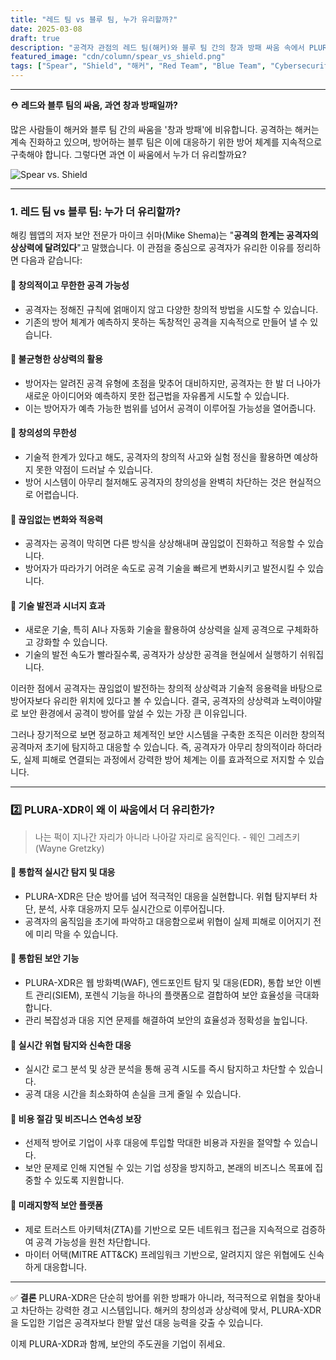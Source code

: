 ```yaml
---
title: "레드 팀 vs 블루 팀, 누가 유리할까?"
date: 2025-03-08
draft: true
description: "공격자 관점의 레드 팀(해커)와 블루 팀 간의 창과 방패 싸움 속에서 PLURA-XDR의 필요성과 강력한 보안 역할을 알아봅니다."
featured_image: "cdn/column/spear_vs_shield.png"
tags: ["Spear", "Shield", "해커", "Red Team", "Blue Team", "Cybersecurity", "PLURA-XDR"]
---
```



---
⛑️ **레드와 블루 팀의 싸움, 과연 창과 방패일까?**

많은 사람들이 해커와 블루 팀 간의 싸움을 '창과 방패'에 비유합니다. 공격하는 해커는 계속 진화하고 있으며, 방어하는 블루 팀은 이에 대응하기 위한 방어 체계를 지속적으로 구축해야 합니다. 그렇다면 과연 이 싸움에서 누가 더 유리할까요?

![Spear vs. Shield](https://blog.plura.io/cdn/column/spear_vs_shield.png)
<!--more-->

---

### 1. **레드 팀 vs 블루 팀: 누가 더 유리할까?**

해킹 웹앱의 저자 보안 전문가 마이크 쉬마(Mike Shema)는 "**공격의 한계는 공격자의 상상력에 달려있다**"고 말했습니다. 이 관점을 중심으로 공격자가 유리한 이유를 정리하면 다음과 같습니다:

#### 🔸 **창의적이고 무한한 공격 가능성**
- 공격자는 정해진 규칙에 얽매이지 않고 다양한 창의적 방법을 시도할 수 있습니다.
- 기존의 방어 체계가 예측하지 못하는 독창적인 공격을 지속적으로 만들어 낼 수 있습니다.

#### 🔸 **불균형한 상상력의 활용**
- 방어자는 알려진 공격 유형에 초점을 맞추어 대비하지만, 공격자는 한 발 더 나아가 새로운 아이디어와 예측하지 못한 접근법을 자유롭게 시도할 수 있습니다.
- 이는 방어자가 예측 가능한 범위를 넘어서 공격이 이루어질 가능성을 열어줍니다.

#### 🔸 **창의성의 무한성**
- 기술적 한계가 있다고 해도, 공격자의 창의적 사고와 실험 정신을 활용하면 예상하지 못한 약점이 드러날 수 있습니다.
- 방어 시스템이 아무리 철저해도 공격자의 창의성을 완벽히 차단하는 것은 현실적으로 어렵습니다.

#### 🔸 **끊임없는 변화와 적응력**
- 공격자는 공격이 막히면 다른 방식을 상상해내며 끊임없이 진화하고 적응할 수 있습니다.
- 방어자가 따라가기 어려운 속도로 공격 기술을 빠르게 변화시키고 발전시킬 수 있습니다.

#### 🔸 **기술 발전과 시너지 효과**
- 새로운 기술, 특히 AI나 자동화 기술을 활용하여 상상력을 실제 공격으로 구체화하고 강화할 수 있습니다.
- 기술의 발전 속도가 빨라질수록, 공격자가 상상한 공격을 현실에서 실행하기 쉬워집니다.

이러한 점에서 공격자는 끊임없이 발전하는 창의적 상상력과 기술적 응용력을 바탕으로 방어자보다 유리한 위치에 있다고 볼 수 있습니다. 결국, 공격자의 상상력과 노력이야말로 보안 환경에서 공격이 방어를 앞설 수 있는 가장 큰 이유입니다.

그러나 장기적으로 보면 정교하고 체계적인 보안 시스템을 구축한 조직은 이러한 창의적 공격마저 초기에 탐지하고 대응할 수 있습니다. 즉, 공격자가 아무리 창의적이라 하더라도, 실제 피해로 연결되는 과정에서 강력한 방어 체계는 이를 효과적으로 저지할 수 있습니다.

---

### 2️⃣ **PLURA-XDR이 왜 이 싸움에서 더 유리한가?**

> 나는 퍽이 지나간 자리가 아니라 나아갈 자리로 움직인다.
> \- 웨인 그레츠키 (Wayne Gretzky) 

#### 🔹 **통합적 실시간 탐지 및 대응**
- PLURA-XDR은 단순 방어를 넘어 적극적인 대응을 실현합니다. 위협 탐지부터 차단, 분석, 사후 대응까지 모두 실시간으로 이루어집니다.
- 공격자의 움직임을 초기에 파악하고 대응함으로써 위협이 실제 피해로 이어지기 전에 미리 막을 수 있습니다.

#### 🔹 **통합된 보안 기능**
- PLURA-XDR은 웹 방화벽(WAF), 엔드포인트 탐지 및 대응(EDR), 통합 보안 이벤트 관리(SIEM), 포렌식 기능을 하나의 플랫폼으로 결합하여 보안 효율성을 극대화합니다.
- 관리 복잡성과 대응 지연 문제를 해결하여 보안의 효율성과 정확성을 높입니다.

#### 🔹 **실시간 위협 탐지와 신속한 대응**
- 실시간 로그 분석 및 상관 분석을 통해 공격 시도를 즉시 탐지하고 차단할 수 있습니다.
- 공격 대응 시간을 최소화하여 손실을 크게 줄일 수 있습니다.

#### 🔹 **비용 절감 및 비즈니스 연속성 보장**
- 선제적 방어로 기업이 사후 대응에 투입할 막대한 비용과 자원을 절약할 수 있습니다.
- 보안 문제로 인해 지연될 수 있는 기업 성장을 방지하고, 본래의 비즈니스 목표에 집중할 수 있도록 지원합니다.

#### 🔹 **미래지향적 보안 플랫폼**
- 제로 트러스트 아키텍처(ZTA)를 기반으로 모든 네트워크 접근을 지속적으로 검증하여 공격 가능성을 원천 차단합니다.
- 마이터 어택(MITRE ATT&CK) 프레임워크 기반으로, 알려지지 않은 위협에도 신속하게 대응합니다.

---

✅ **결론**
PLURA-XDR은 단순히 방어를 위한 방패가 아니라, 적극적으로 위협을 찾아내고 차단하는 강력한 경고 시스템입니다. 해커의 창의성과 상상력에 맞서, PLURA-XDR을 도입한 기업은 공격자보다 한발 앞선 대응 능력을 갖출 수 있습니다.

이제 PLURA-XDR과 함께, 보안의 주도권을 기업이 쥐세요.
